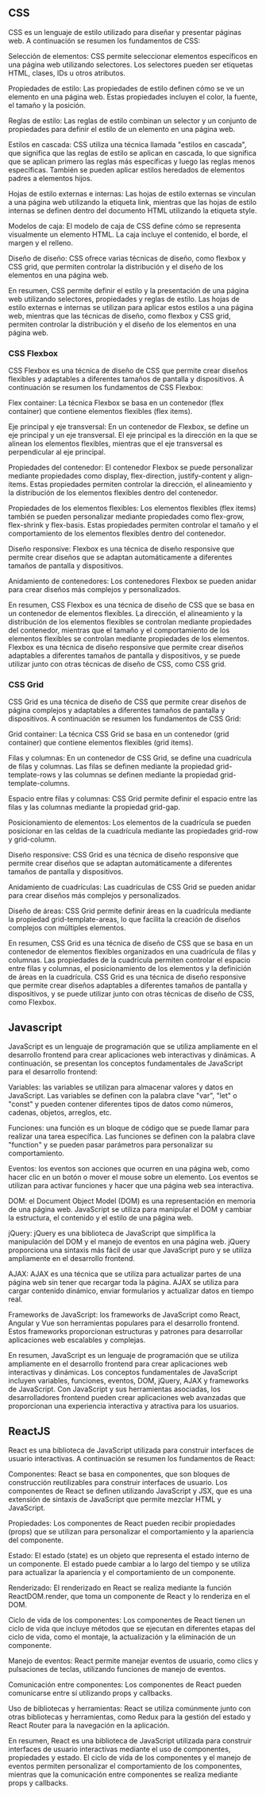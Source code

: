 ## CSS 

CSS es un lenguaje de estilo utilizado para diseñar y presentar páginas web. A continuación se resumen los fundamentos de CSS:

Selección de elementos: CSS permite seleccionar elementos específicos en una página web utilizando selectores. Los selectores pueden ser etiquetas HTML, clases, IDs u otros atributos.

Propiedades de estilo: Las propiedades de estilo definen cómo se ve un elemento en una página web. Estas propiedades incluyen el color, la fuente, el tamaño y la posición.

Reglas de estilo: Las reglas de estilo combinan un selector y un conjunto de propiedades para definir el estilo de un elemento en una página web.

Estilos en cascada: CSS utiliza una técnica llamada "estilos en cascada", que significa que las reglas de estilo se aplican en cascada, lo que significa que se aplican primero las reglas más específicas y luego las reglas menos específicas. También se pueden aplicar estilos heredados de elementos padres a elementos hijos.

Hojas de estilo externas e internas: Las hojas de estilo externas se vinculan a una página web utilizando la etiqueta link, mientras que las hojas de estilo internas se definen dentro del documento HTML utilizando la etiqueta style.

Modelos de caja: El modelo de caja de CSS define cómo se representa visualmente un elemento HTML. La caja incluye el contenido, el borde, el margen y el relleno.

Diseño de diseño: CSS ofrece varias técnicas de diseño, como flexbox y CSS grid, que permiten controlar la distribución y el diseño de los elementos en una página web.

En resumen, CSS permite definir el estilo y la presentación de una página web utilizando selectores, propiedades y reglas de estilo. Las hojas de estilo externas e internas se utilizan para aplicar estos estilos a una página web, mientras que las técnicas de diseño, como flexbox y CSS grid, permiten controlar la distribución y el diseño de los elementos en una página web.

### CSS Flexbox 

CSS Flexbox es una técnica de diseño de CSS que permite crear diseños flexibles y adaptables a diferentes tamaños de pantalla y dispositivos. A continuación se resumen los fundamentos de CSS Flexbox:

Flex container: La técnica Flexbox se basa en un contenedor (flex container) que contiene elementos flexibles (flex items).

Eje principal y eje transversal: En un contenedor de Flexbox, se define un eje principal y un eje transversal. El eje principal es la dirección en la que se alinean los elementos flexibles, mientras que el eje transversal es perpendicular al eje principal.

Propiedades del contenedor: El contenedor Flexbox se puede personalizar mediante propiedades como display, flex-direction, justify-content y align-items. Estas propiedades permiten controlar la dirección, el alineamiento y la distribución de los elementos flexibles dentro del contenedor.

Propiedades de los elementos flexibles: Los elementos flexibles (flex items) también se pueden personalizar mediante propiedades como flex-grow, flex-shrink y flex-basis. Estas propiedades permiten controlar el tamaño y el comportamiento de los elementos flexibles dentro del contenedor.

Diseño responsive: Flexbox es una técnica de diseño responsive que permite crear diseños que se adaptan automáticamente a diferentes tamaños de pantalla y dispositivos.

Anidamiento de contenedores: Los contenedores Flexbox se pueden anidar para crear diseños más complejos y personalizados.

En resumen, CSS Flexbox es una técnica de diseño de CSS que se basa en un contenedor de elementos flexibles. La dirección, el alineamiento y la distribución de los elementos flexibles se controlan mediante propiedades del contenedor, mientras que el tamaño y el comportamiento de los elementos flexibles se controlan mediante propiedades de los elementos. Flexbox es una técnica de diseño responsive que permite crear diseños adaptables a diferentes tamaños de pantalla y dispositivos, y se puede utilizar junto con otras técnicas de diseño de CSS, como CSS grid. 

### CSS Grid 

CSS Grid es una técnica de diseño de CSS que permite crear diseños de página complejos y adaptables a diferentes tamaños de pantalla y dispositivos. A continuación se resumen los fundamentos de CSS Grid:

Grid container: La técnica CSS Grid se basa en un contenedor (grid container) que contiene elementos flexibles (grid items).

Filas y columnas: En un contenedor de CSS Grid, se define una cuadrícula de filas y columnas. Las filas se definen mediante la propiedad grid-template-rows y las columnas se definen mediante la propiedad grid-template-columns.

Espacio entre filas y columnas: CSS Grid permite definir el espacio entre las filas y las columnas mediante la propiedad grid-gap.

Posicionamiento de elementos: Los elementos de la cuadrícula se pueden posicionar en las celdas de la cuadrícula mediante las propiedades grid-row y grid-column.

Diseño responsive: CSS Grid es una técnica de diseño responsive que permite crear diseños que se adaptan automáticamente a diferentes tamaños de pantalla y dispositivos.

Anidamiento de cuadrículas: Las cuadrículas de CSS Grid se pueden anidar para crear diseños más complejos y personalizados.

Diseño de áreas: CSS Grid permite definir áreas en la cuadrícula mediante la propiedad grid-template-areas, lo que facilita la creación de diseños complejos con múltiples elementos.

En resumen, CSS Grid es una técnica de diseño de CSS que se basa en un contenedor de elementos flexibles organizados en una cuadrícula de filas y columnas. Las propiedades de la cuadrícula permiten controlar el espacio entre filas y columnas, el posicionamiento de los elementos y la definición de áreas en la cuadrícula. CSS Grid es una técnica de diseño responsive que permite crear diseños adaptables a diferentes tamaños de pantalla y dispositivos, y se puede utilizar junto con otras técnicas de diseño de CSS, como Flexbox.

## Javascript 

JavaScript es un lenguaje de programación que se utiliza ampliamente en el desarrollo frontend para crear aplicaciones web interactivas y dinámicas. A continuación, se presentan los conceptos fundamentales de JavaScript para el desarrollo frontend:

Variables: las variables se utilizan para almacenar valores y datos en JavaScript. Las variables se definen con la palabra clave "var", "let" o "const" y pueden contener diferentes tipos de datos como números, cadenas, objetos, arreglos, etc.

Funciones: una función es un bloque de código que se puede llamar para realizar una tarea específica. Las funciones se definen con la palabra clave "function" y se pueden pasar parámetros para personalizar su comportamiento.

Eventos: los eventos son acciones que ocurren en una página web, como hacer clic en un botón o mover el mouse sobre un elemento. Los eventos se utilizan para activar funciones y hacer que una página web sea interactiva.

DOM: el Document Object Model (DOM) es una representación en memoria de una página web. JavaScript se utiliza para manipular el DOM y cambiar la estructura, el contenido y el estilo de una página web.

jQuery: jQuery es una biblioteca de JavaScript que simplifica la manipulación del DOM y el manejo de eventos en una página web. jQuery proporciona una sintaxis más fácil de usar que JavaScript puro y se utiliza ampliamente en el desarrollo frontend.

AJAX: AJAX es una técnica que se utiliza para actualizar partes de una página web sin tener que recargar toda la página. AJAX se utiliza para cargar contenido dinámico, enviar formularios y actualizar datos en tiempo real.

Frameworks de JavaScript: los frameworks de JavaScript como React, Angular y Vue son herramientas populares para el desarrollo frontend. Estos frameworks proporcionan estructuras y patrones para desarrollar aplicaciones web escalables y complejas.

En resumen, JavaScript es un lenguaje de programación que se utiliza ampliamente en el desarrollo frontend para crear aplicaciones web interactivas y dinámicas. Los conceptos fundamentales de JavaScript incluyen variables, funciones, eventos, DOM, jQuery, AJAX y frameworks de JavaScript. Con JavaScript y sus herramientas asociadas, los desarrolladores frontend pueden crear aplicaciones web avanzadas que proporcionan una experiencia interactiva y atractiva para los usuarios.


## ReactJS 

React es una biblioteca de JavaScript utilizada para construir interfaces de usuario interactivas. A continuación se resumen los fundamentos de React:

Componentes: React se basa en componentes, que son bloques de construcción reutilizables para construir interfaces de usuario. Los componentes de React se definen utilizando JavaScript y JSX, que es una extensión de sintaxis de JavaScript que permite mezclar HTML y JavaScript.

Propiedades: Los componentes de React pueden recibir propiedades (props) que se utilizan para personalizar el comportamiento y la apariencia del componente.

Estado: El estado (state) es un objeto que representa el estado interno de un componente. El estado puede cambiar a lo largo del tiempo y se utiliza para actualizar la apariencia y el comportamiento de un componente.

Renderizado: El renderizado en React se realiza mediante la función ReactDOM.render, que toma un componente de React y lo renderiza en el DOM.

Ciclo de vida de los componentes: Los componentes de React tienen un ciclo de vida que incluye métodos que se ejecutan en diferentes etapas del ciclo de vida, como el montaje, la actualización y la eliminación de un componente.

Manejo de eventos: React permite manejar eventos de usuario, como clics y pulsaciones de teclas, utilizando funciones de manejo de eventos.

Comunicación entre componentes: Los componentes de React pueden comunicarse entre sí utilizando props y callbacks.

Uso de bibliotecas y herramientas: React se utiliza comúnmente junto con otras bibliotecas y herramientas, como Redux para la gestión del estado y React Router para la navegación en la aplicación.

En resumen, React es una biblioteca de JavaScript utilizada para construir interfaces de usuario interactivas mediante el uso de componentes, propiedades y estado. El ciclo de vida de los componentes y el manejo de eventos permiten personalizar el comportamiento de los componentes, mientras que la comunicación entre componentes se realiza mediante props y callbacks.



